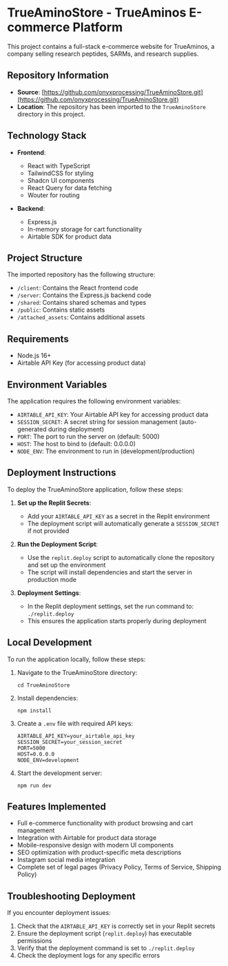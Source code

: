 # TrueAminoStore - TrueAminos E-commerce Platform

This project contains a full-stack e-commerce website for TrueAminos, a company selling research peptides, SARMs, and research supplies.

## Repository Information

- **Source**: [https://github.com/onyxprocessing/TrueAminoStore.git](https://github.com/onyxprocessing/TrueAminoStore.git)
- **Location**: The repository has been imported to the `TrueAminoStore` directory in this project.

## Technology Stack

- **Frontend**:
  - React with TypeScript
  - TailwindCSS for styling
  - Shadcn UI components
  - React Query for data fetching
  - Wouter for routing

- **Backend**:
  - Express.js
  - In-memory storage for cart functionality
  - Airtable SDK for product data

## Project Structure

The imported repository has the following structure:
- `/client`: Contains the React frontend code
- `/server`: Contains the Express.js backend code
- `/shared`: Contains shared schemas and types
- `/public`: Contains static assets
- `/attached_assets`: Contains additional assets

## Requirements

- Node.js 16+
- Airtable API Key (for accessing product data)

## Environment Variables

The application requires the following environment variables:
- `AIRTABLE_API_KEY`: Your Airtable API key for accessing product data
- `SESSION_SECRET`: A secret string for session management (auto-generated during deployment)
- `PORT`: The port to run the server on (default: 5000)
- `HOST`: The host to bind to (default: 0.0.0.0)
- `NODE_ENV`: The environment to run in (development/production)

## Deployment Instructions

To deploy the TrueAminoStore application, follow these steps:

1. **Set up the Replit Secrets**:
   - Add your `AIRTABLE_API_KEY` as a secret in the Replit environment
   - The deployment script will automatically generate a `SESSION_SECRET` if not provided

2. **Run the Deployment Script**:
   - Use the `replit.deploy` script to automatically clone the repository and set up the environment
   - The script will install dependencies and start the server in production mode

3. **Deployment Settings**:
   - In the Replit deployment settings, set the run command to: `./replit.deploy`
   - This ensures the application starts properly during deployment

## Local Development

To run the application locally, follow these steps:

1. Navigate to the TrueAminoStore directory:
   ```
   cd TrueAminoStore
   ```

2. Install dependencies:
   ```
   npm install
   ```

3. Create a `.env` file with required API keys:
   ```
   AIRTABLE_API_KEY=your_airtable_api_key
   SESSION_SECRET=your_session_secret
   PORT=5000
   HOST=0.0.0.0
   NODE_ENV=development
   ```

4. Start the development server:
   ```
   npm run dev
   ```

## Features Implemented

- Full e-commerce functionality with product browsing and cart management
- Integration with Airtable for product data storage
- Mobile-responsive design with modern UI components
- SEO optimization with product-specific meta descriptions
- Instagram social media integration
- Complete set of legal pages (Privacy Policy, Terms of Service, Shipping Policy)

## Troubleshooting Deployment

If you encounter deployment issues:
1. Check that the `AIRTABLE_API_KEY` is correctly set in your Replit secrets
2. Ensure the deployment script (`replit.deploy`) has executable permissions
3. Verify that the deployment command is set to `./replit.deploy`
4. Check the deployment logs for any specific errors